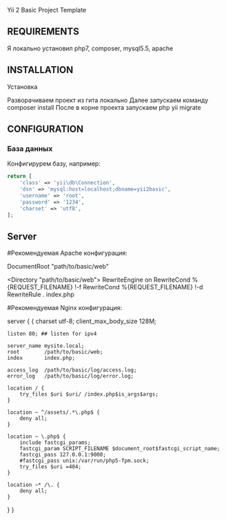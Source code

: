 Yii 2 Basic Project Template

REQUIREMENTS
------------

Я локально установил php7, composer, mysql5.5, apache

INSTALLATION
-------------

Установка

Разворачиваем проект из гита локально
Далее запускаем команду composer install
После в корне проекта запускаем php yii migrate

CONFIGURATION
-------------

### База данных

Конфигирурем базу, например:

```php
return [
    'class' => 'yii\db\Connection',
    'dsn' => 'mysql:host=localhost;dbname=yii2basic',
    'username' => 'root',
    'password' => '1234',
    'charset' => 'utf8',
];
```

Server
-------------

#Рекомендуемая Apache конфигурация:

DocumentRoot "path/to/basic/web"

<Directory "path/to/basic/web">
    RewriteEngine on
    RewriteCond %{REQUEST_FILENAME} !-f
    RewriteCond %{REQUEST_FILENAME} !-d
    RewriteRule . index.php
</Directory>

#Рекомендуемая Nginx конфигурация:

server
{
{
    charset utf-8;
    client_max_body_size 128M;

    listen 80; ## listen for ipv4

    server_name mysite.local;
    root        /path/to/basic/web;
    index       index.php;

    access_log  /path/to/basic/log/access.log;
    error_log   /path/to/basic/log/error.log;

    location / {
        try_files $uri $uri/ /index.php$is_args$args;
    }

    location ~ ^/assets/.*\.php$ {
        deny all;
    }

    location ~ \.php$ {
        include fastcgi_params;
        fastcgi_param SCRIPT_FILENAME $document_root$fastcgi_script_name;
        fastcgi_pass 127.0.0.1:9000;
        #fastcgi_pass unix:/var/run/php5-fpm.sock;
        try_files $uri =404;
    }

    location ~* /\. {
        deny all;
    }
}
}